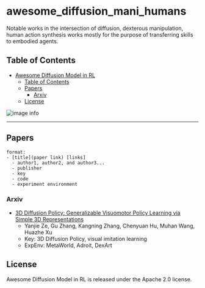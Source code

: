 # awesome_diffusion_mani_humans
Notable works in the intersection of diffusion, dexterous manipulation, human action synthesis works mostly for the purpose of transferring skills to embodied agents.

## Table of Contents

- [Awesome Diffusion Model in RL](#awesome-diffusion-model-in-rl)
  - [Table of Contents](#table-of-contents)
  - [Papers](#papers)
    - [Arxiv](#arxiv)
  - [License](#license)

![image info](./welcome.png)

---
## Papers

```
format:
- [title](paper link) [links]
  - author1, author2, and author3...
  - publisher
  - key 
  - code 
  - experiment environment
```

### Arxiv

- [3D Diffusion Policy: Generalizable Visuomotor Policy Learning via Simple 3D Representations](https://arxiv.org/abs/2403.03954)
  - Yanjie Ze, Gu Zhang, Kangning Zhang, Chenyuan Hu, Muhan Wang, Huazhe Xu
  - Key: 3D Diffusion Policy, visual imitation learning
  - ExpEnv: MetaWorld, Adroit, DexArt

## License

Awesome Diffusion Model in RL is released under the Apache 2.0 license.
